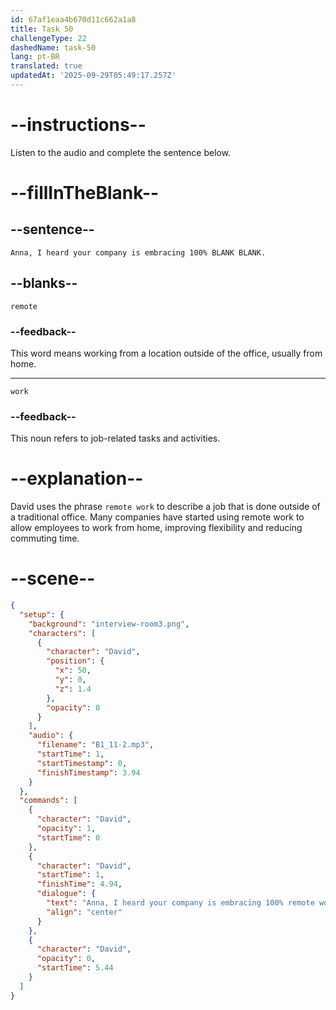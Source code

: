 ```yaml
---
id: 67af1eaa4b670d11c662a1a8
title: Task 50
challengeType: 22
dashedName: task-50
lang: pt-BR
translated: true
updatedAt: '2025-09-29T05:49:17.257Z'
---
```


<!-- (Audio) David: Anna, I heard your company is embracing 100% remote work. -->

# --instructions--

Listen to the audio and complete the sentence below.

# --fillInTheBlank--

## --sentence--

`Anna, I heard your company is embracing 100% BLANK BLANK.`

## --blanks--

`remote`

### --feedback--

This word means working from a location outside of the office, usually from home.

---

`work`

### --feedback--

This noun refers to job-related tasks and activities.

# --explanation--

David uses the phrase `remote work` to describe a job that is done outside of a traditional office. Many companies have started using remote work to allow employees to work from home, improving flexibility and reducing commuting time.

# --scene--

```json
{
  "setup": {
    "background": "interview-room3.png",
    "characters": [
      {
        "character": "David",
        "position": {
          "x": 50,
          "y": 0,
          "z": 1.4
        },
        "opacity": 0
      }
    ],
    "audio": {
      "filename": "B1_11-2.mp3",
      "startTime": 1,
      "startTimestamp": 0,
      "finishTimestamp": 3.94
    }
  },
  "commands": [
    {
      "character": "David",
      "opacity": 1,
      "startTime": 0
    },
    {
      "character": "David",
      "startTime": 1,
      "finishTime": 4.94,
      "dialogue": {
        "text": "Anna, I heard your company is embracing 100% remote work.",
        "align": "center"
      }
    },
    {
      "character": "David",
      "opacity": 0,
      "startTime": 5.44
    }
  ]
}
```
